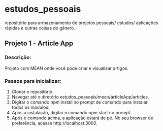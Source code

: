 # estudos_pessoais
repositório para armazenamento de projetos pessoais/ estudos/ aplicações rápidas e outras coisas do gênero.  

## Projeto 1 - Article App

### Descrição:
Projeto com MEAN onde você pode criar e visualizar artigos.  

### Passos para inicializar:
1. Clonar o repositório.  
2. Navegar até o diretório estudos_pessoais/mean/articleApp/articles.  
3. Digitar o comando npm install no prompt de comando para instalar todos os módulos.  
4. Após a instalação, digitar o comando npm start no prompt.  
5. Após o comando acima, a aplicação estará de pé. No seu browser de preferência, acesse http://localhost:3000.  
